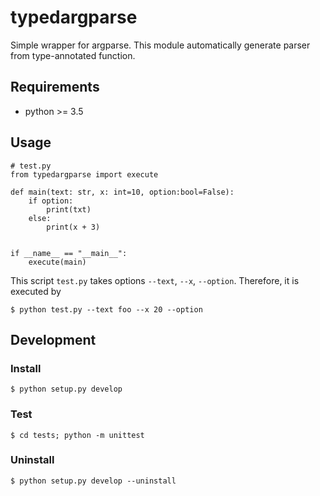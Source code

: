 # typedargparse

Simple wrapper for argparse.
This module automatically generate parser from type-annotated function.

## Requirements

* python >= 3.5

## Usage

```
# test.py
from typedargparse import execute

def main(text: str, x: int=10, option:bool=False):
    if option:
        print(txt)
    else:
        print(x + 3)


if __name__ == "__main__":
    execute(main)
```

This script `test.py` takes options `--text`, `--x`, `--option`.
Therefore, it is executed by

```
$ python test.py --text foo --x 20 --option
```

## Development

### Install

```
$ python setup.py develop
```

### Test

```
$ cd tests; python -m unittest
```

### Uninstall

```
$ python setup.py develop --uninstall
```
